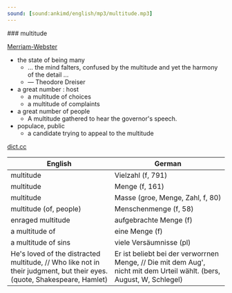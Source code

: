 ```yaml
---
sound: [sound:ankimd/english/mp3/multitude.mp3]
---
```


\### multitude

[Merriam-Webster](https://www.merriam-webster.com/dictionary/multitude)

- the state of being many
    - … the mind falters, confused by the multitude and yet the harmony of the detail …
    - — Theodore Dreiser
- a great number : host
    - a multitude of choices
    - a multitude of complaints
- a great number of people
    - A multitude gathered to hear the governor's speech.
- populace, public
    - a candidate trying to appeal to the multitude

[dict.cc](https://www.dict.cc/multitude)

| English        | German       |
| -------------- | ------------ |
| multitude | Vielzahl (f, 791) |
| multitude | Menge (f, 161) |
| multitude | Masse (groe, Menge, Zahl, f, 80) |
| multitude (of, people) | Menschenmenge (f, 58) |
| enraged multitude | aufgebrachte Menge (f) |
| a multitude of | eine Menge (f) |
| a multitude of sins | viele Versäumnisse (pl) |
| He's loved of the distracted multitude, // Who like not in their judgment, but their eyes. (quote, Shakespeare, Hamlet) | Er ist beliebt bei der verworrnen Menge, // Die mit dem Aug', nicht mit dem Urteil wählt. (bers, August, W, Schlegel) |
